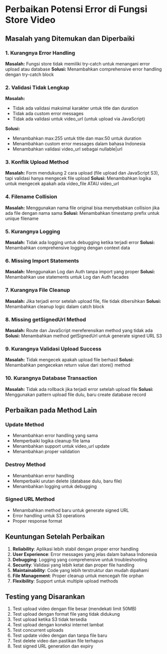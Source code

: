 # Perbaikan Potensi Error di Fungsi Store Video

## Masalah yang Ditemukan dan Diperbaiki

### 1. **Kurangnya Error Handling**
**Masalah:** Fungsi store tidak memiliki try-catch untuk menangani error upload atau database
**Solusi:** Menambahkan comprehensive error handling dengan try-catch block

### 2. **Validasi Tidak Lengkap**
**Masalah:** 
- Tidak ada validasi maksimal karakter untuk title dan duration
- Tidak ada custom error messages
- Tidak ada validasi untuk video_url (untuk upload via JavaScript)

**Solusi:**
- Menambahkan max:255 untuk title dan max:50 untuk duration
- Menambahkan custom error messages dalam bahasa Indonesia
- Menambahkan validasi video_url sebagai nullable|url

### 3. **Konflik Upload Method**
**Masalah:** Form mendukung 2 cara upload (file upload dan JavaScript S3), tapi validasi hanya mengecek file upload
**Solusi:** Menambahkan logika untuk mengecek apakah ada video_file ATAU video_url

### 4. **Filename Collision**
**Masalah:** Menggunakan nama file original bisa menyebabkan collision jika ada file dengan nama sama
**Solusi:** Menambahkan timestamp prefix untuk unique filename

### 5. **Kurangnya Logging**
**Masalah:** Tidak ada logging untuk debugging ketika terjadi error
**Solusi:** Menambahkan comprehensive logging dengan context data

### 6. **Missing Import Statements**
**Masalah:** Menggunakan Log dan Auth tanpa import yang proper
**Solusi:** Menambahkan use statements untuk Log dan Auth facades

### 7. **Kurangnya File Cleanup**
**Masalah:** Jika terjadi error setelah upload file, file tidak dibersihkan
**Solusi:** Menambahkan cleanup logic dalam catch block

### 8. **Missing getSignedUrl Method**
**Masalah:** Route dan JavaScript mereferensikan method yang tidak ada
**Solusi:** Menambahkan method getSignedUrl untuk generate signed URL S3

### 9. **Kurangnya Validasi Upload Success**
**Masalah:** Tidak mengecek apakah upload file berhasil
**Solusi:** Menambahkan pengecekan return value dari store() method

### 10. **Kurangnya Database Transaction**
**Masalah:** Tidak ada rollback jika terjadi error setelah upload file
**Solusi:** Menggunakan pattern upload file dulu, baru create database record

## Perbaikan pada Method Lain

### Update Method
- Menambahkan error handling yang sama
- Memperbaiki logika cleanup file lama
- Menambahkan support untuk video_url update
- Menambahkan proper validation

### Destroy Method  
- Menambahkan error handling
- Memperbaiki urutan delete (database dulu, baru file)
- Menambahkan logging untuk debugging

### Signed URL Method
- Menambahkan method baru untuk generate signed URL
- Error handling untuk S3 operations
- Proper response format

## Keuntungan Setelah Perbaikan

1. **Reliability**: Aplikasi lebih stabil dengan proper error handling
2. **User Experience**: Error messages yang jelas dalam bahasa Indonesia
3. **Debugging**: Logging yang comprehensive untuk troubleshooting
4. **Security**: Validasi yang lebih ketat dan proper file handling
5. **Maintainability**: Code yang lebih terstruktur dan mudah dipahami
6. **File Management**: Proper cleanup untuk mencegah file orphan
7. **Flexibility**: Support untuk multiple upload methods

## Testing yang Disarankan

1. Test upload video dengan file besar (mendekati limit 50MB)
2. Test upload dengan format file yang tidak didukung
3. Test upload ketika S3 tidak tersedia
4. Test upload dengan koneksi internet lambat
5. Test concurrent uploads
6. Test update video dengan dan tanpa file baru
7. Test delete video dan pastikan file terhapus
8. Test signed URL generation dan expiry
